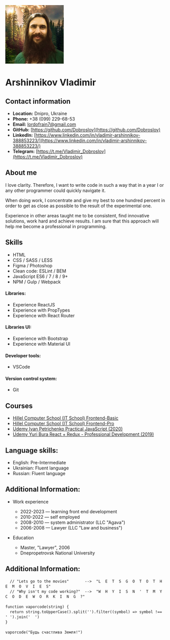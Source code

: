 ![my photo](/Avatar.png "my photo")
# Arshinnikov Vladimir
## Contact information

* **Location:** Dnipro, Ukraine
* **Phone:** +38 (099) 229-68-53
* **Email:** [lordofrain7@gmail.com](lordofrain7@gmail.com)
* **GitHub:** [https://github.com/Dobroslov](https://github.com/Dobroslov)
* **LinkedIn:**
[https://www.linkedin.com/in/vladimir-arshinnikov-388853223/](https://www.linkedin.com/in/vladimir-arshinnikov-388853223/)
* **Telegram:** [https://t.me/Vladimir_Dobroslov](https://t.me/Vladimir_Dobroslov)

## About me

I love clarity. Therefore, I want to write code in such a way that in a
year I or any other programmer could quickly navigate it.

When doing work, I concentrate and give my best to one hundred
percent in order to get as close as possible to the result of the
experimental one.

Experience in other areas taught me to be consistent, find
innovative solutions, work hard and achieve results. I am sure that
this approach will help me become a professional in programming.

## Skills

* HTML
* CSS / SASS / LESS
* Figma / Photoshop
* Clean code: ESLint / BEM
* JavaScript ES6 / 7 / 8 / 9+
* NPM / Gulp / Webpack

#### Libraries:
* Experience ReactJS
* Experience with PropTypes
* Experience with React Router

#### Libraries UI:
* Experience with Bootstrap
* Experience with Material UI

#### Developer tools:
* VSCode

#### Version control system:
* Git

## Courses

* [Hillel Computer School (IT School) Frontend-Basic](https://dnipro.ithillel.ua/courses/front-end-basic)
* [Hillel Computer School (IT School) Frontend-Pro](https://dnipro.ithillel.ua/courses/front-end-pro)
* [Udemy Ivan Petrichenko Practical JavaScript (2020)](https://www.udemy.com/user/yan-kovalenko-2/)
* [Udemy Yuri Bura React + Redux - Professional Development (2019)](https://www.udemy.com/course/pro-react-redux/)

## Language skills:

* English: Pre-Intermediate
* Ukrainian: Fluent language
* Russian: Fluent language


## Additional Information:

* Work experience
  + 2022-2023 — learning front end development
  + 2010-2022 — self employed
  + 2008-2010 — system administrator (LLC "Agava")
  + 2006-2008 — Lawyer (LLC "Law and business")

* Education
  + Master, "Lawyer", 2006
  + Dnepropetrovsk National University

## Additional Information:
```
  // "Lets go to the movies"       -->  "L  E  T  S  G  O  T  O  T  H  E  M  O  V  I  E  S"
  // "Why isn't my code working?"  -->  "W  H  Y  I  S  N  '  T  M  Y  C  O  D  E  W  O  R  K  I  N  G  ?"

function vaporcode(string) {
  return string.toUpperCase().split('').filter((symbol) => symbol !== ' ').join('  ')
}

vaporcode("Будь счастлива Земля!")
```